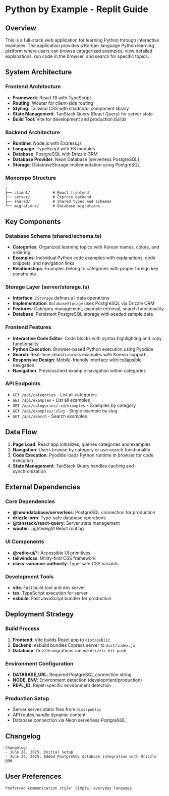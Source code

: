 # Python by Example - Replit Guide

## Overview

This is a full-stack web application for learning Python through interactive examples. The application provides a Korean-language Python learning platform where users can browse categorized examples, view detailed explanations, run code in the browser, and search for specific topics.

## System Architecture

### Frontend Architecture
- **Framework**: React 18 with TypeScript
- **Routing**: Wouter for client-side routing
- **Styling**: Tailwind CSS with shadcn/ui component library
- **State Management**: TanStack Query (React Query) for server state
- **Build Tool**: Vite for development and production builds

### Backend Architecture
- **Runtime**: Node.js with Express.js
- **Language**: TypeScript with ES modules
- **Database**: PostgreSQL with Drizzle ORM
- **Database Provider**: Neon Database (serverless PostgreSQL)
- **Storage**: DatabaseStorage implementation using PostgreSQL

### Monorepo Structure
```
/
├── client/          # React frontend
├── server/          # Express backend
├── shared/          # Shared types and schemas
└── migrations/      # Database migrations
```

## Key Components

### Database Schema (shared/schema.ts)
- **Categories**: Organized learning topics with Korean names, colors, and ordering
- **Examples**: Individual Python code examples with explanations, code snippets, and navigation links
- **Relationships**: Examples belong to categories with proper foreign key constraints

### Storage Layer (server/storage.ts)
- **Interface**: `IStorage` defines all data operations
- **Implementation**: `DatabaseStorage` uses PostgreSQL via Drizzle ORM
- **Features**: Category management, example retrieval, search functionality
- **Database**: Persistent PostgreSQL storage with seeded sample data

### Frontend Features
- **Interactive Code Editor**: Code blocks with syntax highlighting and copy functionality
- **Python Execution**: Browser-based Python execution using Pyodide
- **Search**: Real-time search across examples with Korean support
- **Responsive Design**: Mobile-friendly interface with collapsible navigation
- **Navigation**: Previous/next example navigation within categories

### API Endpoints
- `GET /api/categories` - List all categories
- `GET /api/examples` - List all examples
- `GET /api/categories/:id/examples` - Examples by category
- `GET /api/examples/:slug` - Single example by slug
- `GET /api/search` - Search examples

## Data Flow

1. **Page Load**: React app initializes, queries categories and examples
2. **Navigation**: Users browse by category or use search functionality
3. **Code Execution**: Pyodide loads Python runtime in browser for code execution
4. **State Management**: TanStack Query handles caching and synchronization

## External Dependencies

### Core Dependencies
- **@neondatabase/serverless**: PostgreSQL connection for production
- **drizzle-orm**: Type-safe database operations
- **@tanstack/react-query**: Server state management
- **wouter**: Lightweight React routing

### UI Components
- **@radix-ui/***: Accessible UI primitives
- **tailwindcss**: Utility-first CSS framework
- **class-variance-authority**: Type-safe CSS variants

### Development Tools
- **vite**: Fast build tool and dev server
- **tsx**: TypeScript execution for server
- **esbuild**: Fast JavaScript bundler for production

## Deployment Strategy

### Build Process
1. **Frontend**: Vite builds React app to `dist/public`
2. **Backend**: esbuild bundles Express server to `dist/index.js`
3. **Database**: Drizzle migrations run via `drizzle-kit push`

### Environment Configuration
- **DATABASE_URL**: Required PostgreSQL connection string
- **NODE_ENV**: Environment detection (development/production)
- **REPL_ID**: Replit-specific environment detection

### Production Setup
- Server serves static files from `dist/public`
- API routes handle dynamic content
- Database connection via Neon serverless PostgreSQL

## Changelog

```
Changelog:
- June 28, 2025. Initial setup
- June 28, 2025. Added PostgreSQL database integration with Drizzle ORM
```

## User Preferences

```
Preferred communication style: Simple, everyday language.
```